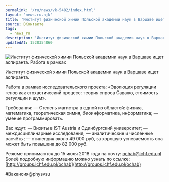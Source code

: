 ```yaml
---
permalink: '/ru/news/vk-5482/index.html'
layout: 'news.ru.njk'
title: 'Институт физической химии Польской академии наук в Варшаве ищет аспиранта.'
source: ВКонтакте
tags:
  - news_ru
description: 'Институт физической химии Польской академии наук в Варшаве ищет аспиранта.'
updatedAt: 1528354860
---
```

![Институт физической химии Польской академии наук в Варшаве ищет аспиранта. Работа в рамках](https://sun9-53.userapi.com/impf/c824701/v824701436/156d01/FJz4qeLQZ_0.jpg?size=900x600&quality=96&proxy=1&sign=b2a1a10523741c13dab0a6315ed409b3&c_uniq_tag=RH9UJofjsN63QsB14zo3iBJv_1o73XWUOJtypE7pRNk&type=album)

Институт физической химии Польской академии наук в Варшаве ищет аспиранта.

Работа в рамках исследовательского проекта: «Эволюция регуляции генов как стохастический процесс: теория спроса Саважо, стоимость регуляции и шум».

Требования:
— Степень магистра в одной из областей: физика, математика, теоретическая химия, биоинформатика, информатика;
— умение программировать.

Вас ждут:
— Визиты в IST Austria и Эдинбургский университет;
— междисциплинарные исследования;
— аналитические и численные расчёты;
— стипендия около 49 000 руб, за хорошую успеваемость она может быть повышена до 82 000 руб.

Резюме принимаются до 15 июля 2018 года на почту: ochab@ichf.edu.pl
Болеё подробную информацию можно узнать по ссылке: [http://groups.ichf.edu.pl/ochab](http://groups.ichf.edu.pl/ochab)

#Вакансия@physvsu
